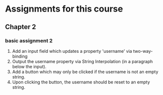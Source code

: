 # Assignments for this course

## Chapter 2

### basic assignment 2
 1. Add an input field which updates a property 'username' via two-way-binding
 1. Output the username property via String Interpolation (in a paragraph below the input).
 1. Add a button which may only be clicked if the username is not an empty string.
 1. Upon clicking the button, the username should be reset to an empty string.
 
 

